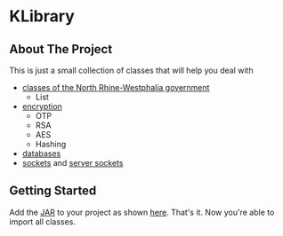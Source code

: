 # KLibrary

## About The Project

This is just a small collection of classes that will help you deal with <br> 
- [classes of the North Rhine-Westphalia government](src/main/java/KLibrary/utils/AbiturKlassenUtils/)
  - List
- [encryption](src/main/java/KLibrary/utils/EncryptionUtils.java)
  - OTP
  - RSA
  - AES
  - Hashing
- [databases](src/main/java/KLibrary/utils/SQLUtils.java)
- [sockets](src/main/java/KLibrary/utils/SocketWrapper.java) and [server sockets](src/main/java/KLibrary/utils/ServerSocketWrapper.java)

## Getting Started

Add the [JAR](out/artifacts/KLibrary_jar) to your project as shown [here](https://stackoverflow.com/questions/1051640/correct-way-to-add-external-jars-lib-jar-to-an-intellij-idea-project). That's it. Now you're able to import all classes.
